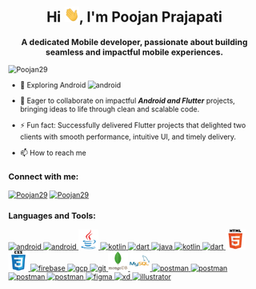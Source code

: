 <h1 align="center">Hi <span><img src="https://raw.githubusercontent.com/ABSphreak/ABSphreak/master/gifs/Hi.gif" height="30" width="30"/></span>, I'm Poojan Prajapati</h1>
<h3 align="center">A dedicated Mobile developer, passionate about building seamless and impactful mobile experiences.</h3>

<p align="left"> <img src="https://komarev.com/ghpvc/?username=Poojan29&label=Profile%20views&color=0e75b6&style=flat" alt="Poojan29" /> </p>

- 🚀 Exploring Android <img src="https://iconape.com/wp-content/png_logo_vector/android-robot-head.png" alt="android" width="20" height="20"/>

- 🙌  Eager to collaborate on impactful ***Android and Flutter*** projects, bringing ideas to life through clean and scalable code.

- ⚡ Fun fact: Successfully delivered Flutter projects that delighted two clients with smooth performance, intuitive UI, and timely delivery.

- 📫 How to reach me <a href="mailto:poojanprajapati09@gmail.com"><img src="https://mailmeteor.com/logos/assets/PNG/Gmail_Logo_512px.png" height="10" width="15" ></a>

<h3 align="left">Connect with me:</h3>

<p align="left">
<a href="https://twitter.com/PoojanPrajapat8" target="_blank"><img align="center" src="https://iconape.com/wp-content/files/ho/388378/svg/388378.svg" alt="Poojan29" height="30" width="40" /></a>
<a href="https://www.linkedin.com/in/poojan-prajapati-41443716a/" target="_blank"><img align="center" src="https://raw.githubusercontent.com/rahuldkjain/github-profile-readme-generator/master/src/images/icons/Social/linked-in-alt.svg" alt="Poojan29" height="30" width="40" /></a>
</p>

<h3 align="left">Languages and Tools:</h3>

<p align="left"> 
<a href="https://developer.android.com" target="_blank" rel="noreferrer"> <img src="https://cdn.worldvectorlogo.com/logos/android-logomark.svg" alt="android" width="40" height="40"/> </a> 
<a href="https://flutter.dev" target="_blank" rel="noreferrer"> <img src="https://cdn-images-1.medium.com/max/1200/1*5-aoK8IBmXve5whBQM90GA.png" alt="android" width="40" height="40"/> </a> 
<a href="https://www.java.com" target="_blank" rel="noreferrer"> <img src="https://raw.githubusercontent.com/devicons/devicon/master/icons/java/java-original.svg" alt="java" width="40" height="40"/> </a> 
<a href="https://kotlinlang.org" target="_blank" rel="noreferrer"> <img src="https://www.vectorlogo.zone/logos/kotlinlang/kotlinlang-icon.svg" alt="kotlin" width="40" height="40"/> </a>
<a href="https://dart.dev" target="_blank" rel="noreferrer"> <img src="https://www.logo.wine/a/logo/Dart_(programming_language)/Dart_(programming_language)-Logo.wine.svg" alt="dart" width="40" height="40"/> </a>
<a href="https://en.wikipedia.org/wiki/JavaScript" target="_blank" rel="noreferrer"> <img src="https://cdn.worldvectorlogo.com/logos/javascript-1.svg" alt="java" width="40" height="40"/> </a> 
<a href="https://python.org" target="_blank" rel="noreferrer"> <img src="https://cdn.worldvectorlogo.com/logos/python-5.svg" alt="kotlin" width="40" height="40"/> </a>
<a href="https://nodejs.org" target="_blank" rel="noreferrer"> <img src="https://cdn.worldvectorlogo.com/logos/nodejs.svg" alt="dart" width="40" height="40"/> </a>
<a href="https://www.w3.org/html/" target="_blank" rel="noreferrer"> <img src="https://raw.githubusercontent.com/devicons/devicon/master/icons/html5/html5-original-wordmark.svg" alt="html5" width="40" height="40"/> </a> 
<a href="https://www.w3schools.com/css/" target="_blank" rel="noreferrer"> <img src="https://raw.githubusercontent.com/devicons/devicon/master/icons/css3/css3-original-wordmark.svg" alt="css3" width="40" height="40"/> </a>  
<a href="https://firebase.google.com/" target="_blank" rel="noreferrer"> <img src="https://www.vectorlogo.zone/logos/firebase/firebase-icon.svg" alt="firebase" width="40" height="40"/> </a>
<a href="https://cloud.google.com" target="_blank" rel="noreferrer"> <img src="https://www.vectorlogo.zone/logos/google_cloud/google_cloud-icon.svg" alt="gcp" width="40" height="40"/> </a> 
<a href="https://git-scm.com/" target="_blank" rel="noreferrer"> <img src="https://www.vectorlogo.zone/logos/git-scm/git-scm-icon.svg" alt="git" width="40" height="40"/> </a> 
<a href="https://www.mongodb.com/" target="_blank" rel="noreferrer"> <img src="https://raw.githubusercontent.com/devicons/devicon/master/icons/mongodb/mongodb-original-wordmark.svg" alt="mongodb" width="40" height="40"/> </a>
<a href="https://www.mysql.com/" target="_blank" rel="noreferrer"> <img src="https://raw.githubusercontent.com/devicons/devicon/master/icons/mysql/mysql-original-wordmark.svg" alt="mysql" width="40" height="40"/> </a>
<a href="https://postman.com" target="_blank" rel="noreferrer"> <img src="https://www.vectorlogo.zone/logos/getpostman/getpostman-icon.svg" alt="postman" width="40" height="40"/> </a> 
<a href="https://www.atlassian.com/software/jira" target="_blank" rel="noreferrer"> <img src="https://cdn.worldvectorlogo.com/logos/jira-1.svg" alt="postman" width="40" height="40"/> </a> 
<a href="https://asana.com" target="_blank" rel="noreferrer"> <img src="https://cdn.worldvectorlogo.com/logos/asana-1.svg" alt="postman" width="40" height="40"/> </a> 
<a href="https://about.gitlab.com" target="_blank" rel="noreferrer"> <img src="https://cdn.worldvectorlogo.com/logos/gitlab-3.svg" alt="postman" width="40" height="40"/> </a> 
<a href="https://www.figma.com/" target="_blank" rel="noreferrer"> <img src="https://www.vectorlogo.zone/logos/figma/figma-icon.svg" alt="figma" width="40" height="40"/> </a> 
<a href="https://www.adobe.com/products/xd.html" target="_blank" rel="noreferrer"> <img src="https://cdn.worldvectorlogo.com/logos/adobe-xd-1.svg" alt="xd" width="40" height="40"/> </a>
<a href="https://www.adobe.com/in/products/illustrator.html" target="_blank" rel="noreferrer"> <img src="https://www.vectorlogo.zone/logos/adobe_illustrator/adobe_illustrator-icon.svg" alt="illustrator" width="40" height="40"/> </a>
 </p>

<!---
Poojan29/Poojan29 is a ✨ special ✨ repository because its `README.md` (this file) appears on your GitHub profile.
You can click the Preview link to take a look at your changes.
--->
